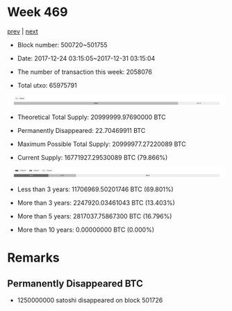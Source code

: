 # Week 469

[prev](week0468.md) | [next](week0470.md)

- Block number: 500720~501755

- Date: 2017-12-24 03:15:05~2017-12-31 03:15:04

- The number of transaction this week: 2058076

- Total utxo: 65975791

![](../images/mined_week0469.png)

- Theoretical Total Supply: 20999999.97690000 BTC

- Permanently Disappeared: 22.70469911 BTC

- Maximum Possible Total Supply: 20999977.27220089 BTC

- Current Supply: 16771927.29530089 BTC (79.866%)

![](../images/year_week0469.png)


- Less than 3 years: 11706969.50201746 BTC (69.801%)

- More than 3 years: 2247920.03461043 BTC (13.403%)

- More than 5 years: 2817037.75867300 BTC (16.796%)

- More than 10 years: 0.00000000 BTC (0.000%)

# Remarks

## Permanently Disappeared BTC

- 1250000000 satoshi disappeared on block 501726

